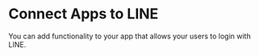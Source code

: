 # Connect Apps to LINE
You can add functionality to your app that allows your users to login with LINE.
